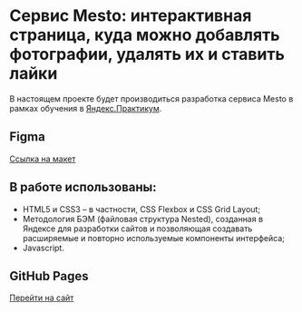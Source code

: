 # Сервис Mesto: интерактивная страница, куда можно добавлять фотографии, удалять их и ставить лайки

В настоящем проекте будет производиться разработка сервиса Mesto в рамках обучения в [Яндекс.Практикум](https://practicum.yandex.ru/).

## Figma

[Ссылка на макет](https://www.figma.com/file/2cn9N9jSkmxD84oJik7xL7/JavaScript.-Sprint-4)

## В работе использованы:

* HTML5 и CSS3 – в частности, CSS Flexbox и CSS Grid Layout;
* Методология БЭМ (файловая структура Nested), созданная в Яндексе для разработки сайтов и позволяющая создавать расширяемые и повторно используемые компоненты интерфейса;
* Javascript.

## GitHub Pages

[Перейти на сайт](https://vkrasnova.github.io/vkrasnova/mesto/ "Сервис Mesto")
